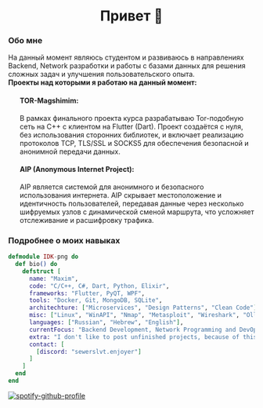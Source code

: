 <center><h1>Привет 👋</h1></center>
<h3>Обо мне</h3>
На данный момент являюсь студентом и развиваюсь в направлениях Backend, Network разработки и работы с базами данных для решения сложных задач и улучшения пользовательского опыта.
<br>
<b>Проекты над которыми я работаю на данный момент:</b>
<ul>
  <il><h4>TOR-Magshimim:</h4> В рамках финального проекта курса разрабатываю Tor-подобную сеть на C++ с клиентом на Flutter (Dart). Проект создаётся с нуля, без использования сторонних библиотек, и включает реализацию протоколов TCP, TLS/SSL и SOCKS5 для обеспечения безопасной и анонимной передачи данных. </il>
  <il><h4>AIP (Anonymous Internet Project):</h4> AIP является системой для анонимного и безопасного использования интернета. AIP скрывает местоположение и идентичность пользователей, передавая данные через несколько шифруемых узлов с динамической сменой маршрута, что усложняет отслеживание и расшифровку трафика.</il>
</ul>
<h3>Подробнее о моих навыках</h3>

```elixir
defmodule IDK-png do
  def bio() do
    defstruct [
      name: "Maxim",
      code: "C/C++, C#, Dart, Python, Elixir",
      frameworks: "Flutter, PyQT, WPF",
      tools: "Docker, Git, MongoDB, SQLite",
      architechture: ["Microservices", "Design Patterns", "Clean Code"],
      misc: ["Linux", "WinAPI", "Nmap", "Metasploit", "Wireshark", "OllyDbg"],
      languages: ["Russian", "Hebrew", "English"],
      currentFocus: "Backend Development, Network Programming and DevOps",
      extra: "I don't like to post unfinished projects, because of this there are many private repositories.",
      contact: [
        [discord: "sewerslvt.enjoyer"]
      ]
    ]
  end
end
```

[![spotify-github-profile](https://spotify-github-profile.kittinanx.com/api/view?uid=bvbrseptkfninvs9v3qjw58d4&cover_image=true&theme=natemoo-re&show_offline=true&background_color=121212&interchange=true&bar_color=53b14f&bar_color_cover=false)](https://github.com/kittinan/spotify-github-profile)
